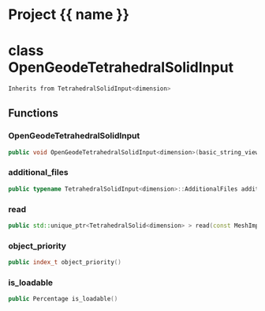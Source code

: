 <script setup>
import {useRoute} from 'vitepress'
const {path} = useRoute()
const tokens = path.split('/')
const words = tokens[2].split('-');
for (let i = 0; i < words.length; i++) {
    words[i] = words[i].charAt(0).toUpperCase() + words[i].slice(1);
    words[i] = words[i].replace('geode', 'Geode')
}
const name = words.join('-');
</script>
# Project {{ name }}

# class OpenGeodeTetrahedralSolidInput


```cpp
Inherits from TetrahedralSolidInput<dimension>
```



## Functions

### OpenGeodeTetrahedralSolidInput

```cpp
public void OpenGeodeTetrahedralSolidInput<dimension>(basic_string_view filename)
```


### additional_files

```cpp
public typename TetrahedralSolidInput<dimension>::AdditionalFiles additional_files()
```


### read

```cpp
public std::unique_ptr<TetrahedralSolid<dimension> > read(const MeshImpl & impl)
```


### object_priority

```cpp
public index_t object_priority()
```


### is_loadable

```cpp
public Percentage is_loadable()
```




